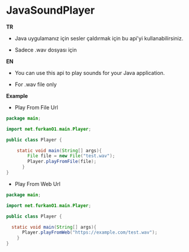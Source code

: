 # JavaSoundPlayer

**TR** 
- Java uygulamanız için sesler çaldırmak için bu api'yi kullanabilirsiniz. 

- Sadece .wav dosyası için

**EN**
- You can use this api to play sounds for your Java application.

- For .wav file only

**Example**

- Play From File Url
```java
package main;

import net.furkanO1.main.Player;

public class Player {

    static void main(String[] args){
        File file = new File("test.wav");
        Player.playFromFile(file);
      }
}
```

- Play From Web Url
```java
package main;

import net.furkanO1.main.Player;

public class Player {

  static void main(String[] args){
      Player.playFromWeb("https://example.com/test.wav");
    }
}

```
